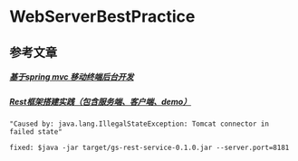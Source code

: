 # WebServerBestPractice

## 参考文章

##### [基于spring mvc 移动终端后台开发](http://blog.csdn.net/andyliulin/article/details/46544715)
##### [Rest框架搭建实践（包含服务端、客户端、demo）](http://www.eoeandroid.com/thread-333818-1-1.html?_dsign=9afacd84)
##### [<Building a RESTful Web Service>](http://spring.io/guides/gs/rest-service/#initial)


    "Caused by: java.lang.IllegalStateException: Tomcat connector in failed state"

    fixed: $java -jar target/gs-rest-service-0.1.0.jar --server.port=8181
